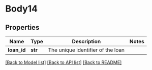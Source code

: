 # Body14

## Properties
Name | Type | Description | Notes
------------ | ------------- | ------------- | -------------
**loan_id** | **str** | The unique identifier of the loan | 

[[Back to Model list]](../README.md#documentation-for-models) [[Back to API list]](../README.md#documentation-for-api-endpoints) [[Back to README]](../README.md)



